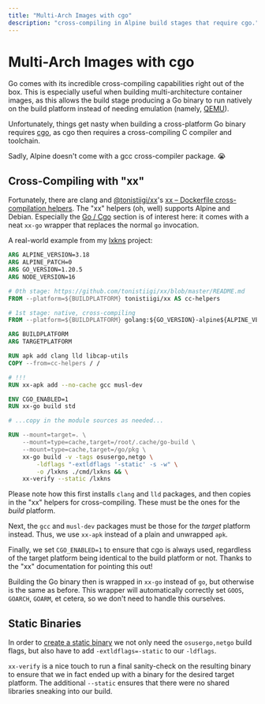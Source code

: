 ```yaml
---
title: "Multi-Arch Images with cgo"
description: "cross-compiling in Alpine build stages that require cgo."
---
```


# Multi-Arch Images with cgo

Go comes with its incredible cross-compiling capabilities right out of the box.
This is especially useful when building multi-architecture container images, as
this allows the build stage producing a Go binary to run natively on the build
platform instead of needing emulation (namely, [QEMU](https://www.qemu.org/)).

Unfortunately, things get nasty when building a cross-platform Go binary
requires [cgo](https://pkg.go.dev/cmd/cgo), as cgo then requires a
cross-compiling C compiler and toolchain.

Sadly, Alpine doesn't come with a gcc cross-compiler package. 😭

## Cross-Compiling with "xx"

Fortunately, there are clang and
[@tonistiigi/xx](https://github.com/tonistiigi/xx)'s [xx – Dockerfile
cross-compilation
helpers](https://github.com/tonistiigi/xx/blob/master/README.md). The "xx"
helpers (oh, well) supports Alpine and Debian. Especially the [Go /
Cgo](https://github.com/tonistiigi/xx/blob/master/README.md#go--cgo) section is
of interest here: it comes with a neat `xx-go` wrapper that replaces the normal
`go` invocation.

A real-world example from my [lxkns](https://github.com/thediveo/lxkns) project:

```dockerfile
ARG ALPINE_VERSION=3.18
ARG ALPINE_PATCH=0
ARG GO_VERSION=1.20.5
ARG NODE_VERSION=16

# 0th stage: https://github.com/tonistiigi/xx/blob/master/README.md
FROM --platform=${BUILDPLATFORM} tonistiigi/xx AS cc-helpers

# 1st stage: native, cross-compiling
FROM --platform=${BUILDPLATFORM} golang:${GO_VERSION}-alpine${ALPINE_VERSION} AS builder

ARG BUILDPLATFORM
ARG TARGETPLATFORM

RUN apk add clang lld libcap-utils
COPY --from=cc-helpers / /

# !!!
RUN xx-apk add --no-cache gcc musl-dev

ENV CGO_ENABLED=1
RUN xx-go build std

# ...copy in the module sources as needed...

RUN --mount=target=. \
    --mount=type=cache,target=/root/.cache/go-build \
    --mount=type=cache,target=/go/pkg \
    xx-go build -v -tags osusergo,netgo \
        -ldflags "-extldflags '-static' -s -w" \
        -o /lxkns ./cmd/lxkns && \
    xx-verify --static /lxkns
```

Please note how this first installs `clang` and `lld` packages, and then copies
in the "xx" helpers for cross-compiling. These must be the ones for the _build_
platform.

Next, the `gcc` and `musl-dev` packages must be those for the _target_ platform
instead. Thus, we use `xx-apk` instead of a plain and unwrapped `apk`.

Finally, we set `CGO_ENABLED=1` to ensure that cgo is always used, regardless of
the target platform being identical to the build platform or not. Thanks to the
"xx" documentation for pointing this out!

Building the Go binary then is wrapped in `xx-go` instead of `go`, but otherwise
is the same as before. This wrapper will automatically correctly set `GOOS`,
`GOARCH`, `GOARM`, et cetera, so we don't need to handle this ourselves.

## Static Binaries

In order to [create a static binary](https://www.arp242.net/static-go.html) we
not only need the `osusergo,netgo` build flags, but also have to add
`-extldflags=-static` to our `-ldflags`.

`xx-verify` is a nice touch to run a final sanity-check on the resulting binary
to ensure that we in fact ended up with a binary for the desired target
platform. The additional `--static` ensures that there were no shared libraries
sneaking into our build.
